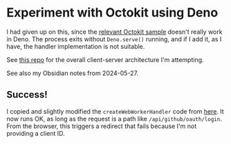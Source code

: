 
# Experiment with Octokit using Deno

I had given up on this, since the
[relevant Octokit sample](https://github.com/octokit/oauth-app.js) doesn't really work in Deno.
The process exits without `Deno.serve()` running,
and if I add it, as I have, the handler implementation is not suitable.

See [this repo](https://github.com/baoshan/octokit-auth-oauth-user-client.js) for the overall client-server architecture I'm attempting.

See also my Obsidian notes from 2024-05-27.

## Success!

I copied and slightly modified the `createWebWorkerHandler` code from [here](https://github.com/baoshan/oauth-app.js).
It now runs OK, as long as the request is a path like `/api/github/oauth/login`.
From the browser, this triggers a redirect that fails because I'm not providing a client ID.

